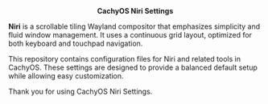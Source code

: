 <div align="center"><b>CachyOS Niri Settings</b></div>

**Niri** is a scrollable tiling Wayland compositor that emphasizes simplicity and fluid window management. It uses a continuous grid layout, optimized for both keyboard and touchpad navigation.

This repository contains configuration files for Niri and related tools in CachyOS. These settings are designed to provide a balanced default setup while allowing easy customization.

Thank you for using CachyOS Niri Settings.